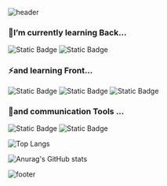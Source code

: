![header](https://capsule-render.vercel.app/api?type=slice&color=ffe6df&height=280&section=header&text=HI&nbsp;&fontSize=90&fontColor=890000)

### 🐣I’m currently learning Back...
![Static Badge](https://img.shields.io/badge/spring_boot-000000?style=for-the-badge&logo=springboot&logoColor=ffffff&color=6DB33F)
![Static Badge](https://img.shields.io/badge/swagger-000000?style=for-the-badge&logo=swagger&logoColor=000000&color=85EA2D)

### ⚡and learning Front...
![Static Badge](https://img.shields.io/badge/react-000000?style=for-the-badge&logo=react&logoColor=000000&color=61DAFB)
![Static Badge](https://img.shields.io/badge/redux-000000?style=for-the-badge&logo=redux&logoColor=ffffff&color=764ABC)
![Static Badge](https://img.shields.io/badge/Axios-555555?style=for-the-badge&logo=axios&logoColor=ffffff&color=5A29E4)

### 💬and communication Tools ...
![Static Badge](https://img.shields.io/badge/github-000000?style=for-the-badge&logo=github&logoColor=ffffff&color=000000)
![Static Badge](https://img.shields.io/badge/notion-000000?style=for-the-badge&logo=notion&logoColor=000000&color=ffffff)






![Top Langs](https://github-readme-stats.vercel.app/api/top-langs/?username=Gray-Grazer&layout=compact&theme=rose)

![Anurag's GitHub stats](https://github-readme-stats.vercel.app/api?username=Gray-Grazer&show_icons=true&theme=rose)

<!--### Content -->
![footer](https://capsule-render.vercel.app/api?type=slice&color=ffe6df&height=150&section=footer&fontColor=890000)

<!--
**Gray-Grazer/Gray-Grazer** is a ✨ _special_ ✨ repository because its `README.md` (this file) appears on your GitHub profile.

Here are some ideas to get you started:

- 🔭 I’m currently working on ...
- 🌱 I’m currently learning ...
- 👯 I’m looking to collaborate on ...
- 🤔 I’m looking for help with ...
- 💬 Ask me about ...
- 📫 How to reach me: ...
- 😄 Pronouns: ...
- ⚡ Fun fact: ...
-->

